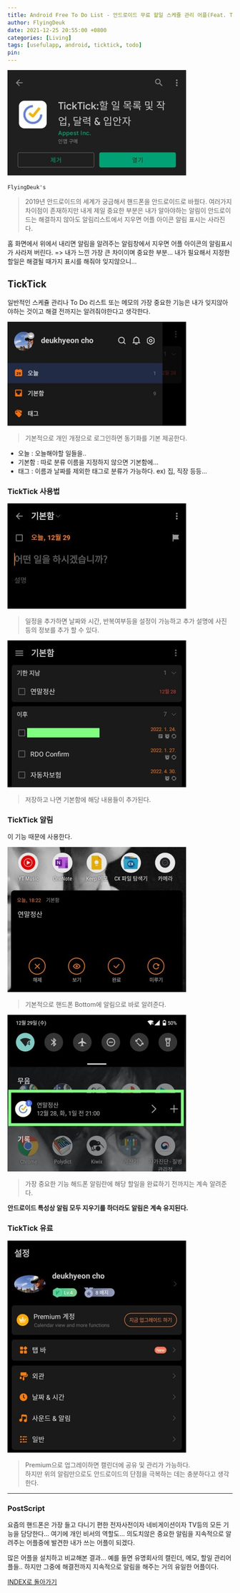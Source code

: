```yaml
---
title: Android Free To Do List - 안드로이드 무료 할일 스케쥴 관리 어플(Feat. TickTick)
author: FlyingDeuk
date: 2021-12-25 20:55:00 +0800
categories: [Living]
tags: [usefulapp, android, ticktick, todo]
pin:
---
```


![tick](/img/living/app/ticktick6.jpg)

`FlyingDeuk's`
> 2019년 안드로이드의 세계가 궁금해서 핸드폰을 안드로이드로 바꿨다. 여러가지 차이점이 존재하지만 내게 제일 중요한 부분은 내가 알아야하는 알림이 안드로이드는 해결하지 않아도 알림리스트에서 지우면 어플 아이콘 알림 표시는 사라진다.  <br>

홈 화면에서 위에서 내리면 알림을 알려주는 알림창에서 지우면 어플 아이콘의 알림표시가 사라져 버린다. => 내가 느낀 가장 큰 차이이며 중요한 부분... 내가 필요해서 지정한 할일은 해결될 때가지 표시를 해줘야 잊지않으니...

## TickTick
일반적인 스케쥴 관리나 To Do 리스트 또는 메모의 가장 중요한 기능은 내가 잊지않아야하는 것이고 해결 전까지는 알려줘야한다고 생각한다.

![tick](/img/living/app/ticktick3.jpg)
> 기본적으로 개인 개정으로 로그인하면 동기화를 기본 제공한다. <br>
- 오늘 : 오늘해야할 일들을..
- 기본함 : 따로 분류 이름을 지정하지 않으면 기본함에...
- 태그 : 이름과 날짜를 제외한 태그로 분류가 가능하다. ex) 집, 직장 등등...

### TickTick 사용법

![tick](/img/living/app/ticktick5.jpg)
> 일정을 추가하면 날짜와 시간, 반복여부등을 설정이 가능하고 추가 설명에 사진등의 정보를 추가 할 수 있다.

![tick](/img/living/app/ticktick9.jpg)
> 저장하고 나면 기본함에 해당 내용들이 추가된다.

### TickTick 알림
이 기능 때문에 사용한다.

![tick](/img/living/app/ticktick7.jpg)
> 기본적으로 핸드폰 Bottom에 알림으로 바로 알려준다.

![tick](/img/living/app/ticktick8.jpg)
> 가장 중요한 기능 해드폰 알림란에 해당 할일을 완료하기 전까지는 계속 알려준다.

**안드로이드 특성상 알림 모두 지우기를 하더라도 알림은 계속 유지된다.**

### TickTick 유료

![tick](/img/living/app/ticktick2.jpg)
> Premium으로 업그레이하면 캘린더에 공유 및 관리가 가능하다. <br>
하지만 위의 알림만으로도 안드로이드의 단점을 극복하는 데는 충분하다고 생각한다.

-----------

### PostScript
요즘의 핸드폰은 가장 들고 다니기 편한 전자사전이자 네비게이션이자 TV등의 모든 기능을 담당한다... 여기에 개인 비서의 역할도... 의도치않은 중요한 알림을 지속적으로 알려주는 어플중에 발견한 내가 쓰는 어플이 되겠다.

많은 어플을 설치하고 비교해본 결과... 예를 들면 유명회사의 캘린더, 메모, 할일 관리어플들.. 하지만 그중에 해결전까지 지속적으로 알림을 해주는 거의 유일한 어플이다.

[INDEX로 돌아가기](/posts/AndroidAPP/)
